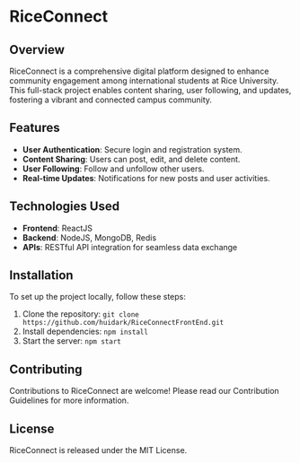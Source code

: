 # RiceConnect

## Overview

RiceConnect is a comprehensive digital platform designed to enhance community engagement among international students at Rice University. This full-stack project enables content sharing, user following, and updates, fostering a vibrant and connected campus community.

## Features

- **User Authentication**: Secure login and registration system.
- **Content Sharing**: Users can post, edit, and delete content.
- **User Following**: Follow and unfollow other users.
- **Real-time Updates**: Notifications for new posts and user activities.

## Technologies Used

- **Frontend**: ReactJS
- **Backend**: NodeJS, MongoDB, Redis
- **APIs**: RESTful API integration for seamless data exchange

## Installation

To set up the project locally, follow these steps:

1. Clone the repository: `git clone https://github.com/huidark/RiceConnectFrontEnd.git`
2. Install dependencies: `npm install`
3. Start the server: `npm start`

## Contributing

Contributions to RiceConnect are welcome! Please read our Contribution Guidelines for more information.

## License

RiceConnect is released under the MIT License.

